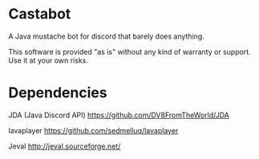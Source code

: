 # Castabot

A Java mustache bot for discord that barely does anything.

This software is provided "as is" without any kind of warranty or support. Use it at your own risks.


# Dependencies

JDA (Java Discord API)
https://github.com/DV8FromTheWorld/JDA

lavaplayer
https://github.com/sedmelluq/lavaplayer

Jeval
http://jeval.sourceforge.net/
